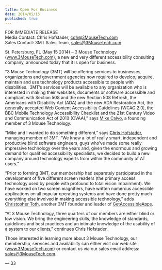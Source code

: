 ```yaml
---
title: Open For Business
date: 2014/05/15
published: true
---
```


FOR IMMEDIATE RELEASE  
Media Contact: Chris Hofstader, [cdh@3MouseTech.com](mailto:cdh@3MouseTech.com)  
Sales Contact: 3MT Sales Team, [sales@3MouseTech.com](mailto:sales@3MouseTech.com)

St. Petersburg, FL (May 15 2014) – 3 Mouse Technology (www.3MouseTech.com), a new and very different accessibility consulting company, announced today that it is open for business.   

“3 Mouse Technology (3MT) will be offering services to businesses, organizations and government agencies now required to develop, acquire, maintain and use technology products accessible to people with disabilities.  3MT’s services will be available to any organization who is interested in making their websites, documents or software accessible and compliant with Section 508 and the new Section 508 Refresh, the Americans with Disability Act (ADA) and the new ADA Restoration Act, the generally accepted Web Content Accessibility Guidelines (WCAG 2.0), the BBC Mobile Technology Accessibility Checklist and the 21st Century Video and Communication Act of 2010 (CVAA),” says [Mike Calvo](http://3mousetech.com/members/mike), a founding member of 3 Mouse Technology.

“Mike and I wanted to do something different,” says [Chris Hofstader](http://3mousetech.com/members/cdh), managing member of 3MT. “We knew a lot of really smart, independent and productive blind software engineers, guys who’ve made some really impressive technology over the years and, given the enormous and growing demand for qualified accessibility specialists, we decided to build a new company around technology experts from within the community of AT users.”

“Prior to forming 3MT, our membership had separately participated in the development of  five different screen readers (the primary access technology used by people with profound to total vision impairment). We have worked on two screen magnifiers, have written numerous accessible applications on all popular operating systems and have done pretty much everything else involved in making accessible technology,” adds [Christopher Toth](http://3mousetech.com/members/q), another 3MT founder and leader of [GetAccessibleApps](http://www.getaccessibleapps.com).

“At 3 Mouse Technology, three quarters of our members are either blind or low vision. We bring the engineering skills, the knowledge of standards, guidelines and best practices and an intimate knowledge of the usability of a system to our clients,” continues Chris Hofstader.

Those interested in learning more about 3 Mouse Technology, our membership, services and availability can either visit our web site (www.3MouseTech.com) or contact us via our sales email address: sales@3MouseTech.com.

— 33
